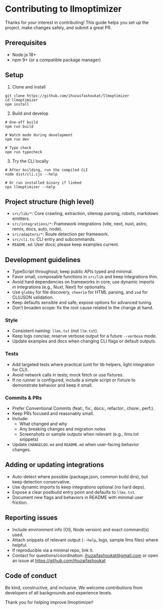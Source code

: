# Contributing to llmoptimizer

Thanks for your interest in contributing! This guide helps you set up the project, make changes safely, and submit a great PR.

## Prerequisites

- Node.js 18+
- npm 9+ (or a compatible package manager)

## Setup

1) Clone and install
```
git clone https://github.com/ihuzaifashoukat/llmoptimizer
cd llmoptimizer
npm install
```

2) Build and develop
```
# One-off build
npm run build

# Watch mode during development
npm run dev

# Type check
npm run typecheck
```

3) Try the CLI locally
```
# After building, run the compiled CLI
node dist/cli.cjs --help

# Or run installed binary if linked
npx llmoptimizer --help
```

## Project structure (high level)

- `src/lib/*`: Core crawling, extraction, sitemap parsing, robots, markdown emitters.
- `src/integrations/*`: Framework integrations (vite, next, nuxt, astro, remix, docs, auto, node).
- `src/adapters/*`: Route detection per framework.
- `src/cli.ts`: CLI entry and subcommands.
- `README.md`: User docs; please keep examples current.

## Development guidelines

- TypeScript throughout; keep public APIs typed and minimal.
- Favor small, composable functions in `src/lib` and keep integrations thin.
- Avoid hard dependencies on frameworks in core; use dynamic imports in integrations (e.g., Nuxt, Next) for optionality.
- Use `globby` for file discovery, `cheerio` for HTML parsing, and `zod` for CLI/JSON validation.
- Keep defaults sensible and safe; expose options for advanced tuning.
- Don’t broaden scope: fix the root cause related to the change at hand.

### Style

- Consistent naming: `llms.txt` (not `llm.txt`).
- Keep logs concise; reserve verbose output for a future `--verbose` mode.
- Update examples and docs when changing CLI flags or default outputs.

### Tests

- Add targeted tests where practical (unit for lib helpers, light integration for CLI).
- Avoid network calls in tests; mock fetch or use fixtures.
- If no runner is configured, include a simple script or fixture to demonstrate behavior and keep it small.

### Commits & PRs

- Prefer Conventional Commits (feat:, fix:, docs:, refactor:, chore:, perf:).
- Keep PRs focused and reasonably small.
- Include:
  - What changed and why
  - Any breaking changes and migration notes
  - Screenshots or sample outputs when relevant (e.g., llms.txt snippets)
- Update `CHANGELOG.md` and `README.md` when user-facing behavior changes.

## Adding or updating integrations

- Auto-detect where possible (package.json, common build dirs), but keep detection conservative.
- Use dynamic imports to keep integrations optional (no hard deps).
- Expose a clear postbuild entry point and defaults to `llms.txt`.
- Document new flags and behaviors in README with minimal user friction.

## Reporting issues

- Include environment info (OS, Node version) and exact command(s) used.
- Attach snippets of relevant output (`--help`, logs, sample llms files) where helpful.
- If reproducible via a minimal repo, link it.
- Contact for questions/coordination: ihuzaifashoukat@gmail.com or open an issue at https://github.com/ihuzaifashoukat

## Code of conduct

Be kind, constructive, and inclusive. We welcome contributions from developers of all backgrounds and experience levels.

Thank you for helping improve llmoptimizer!
